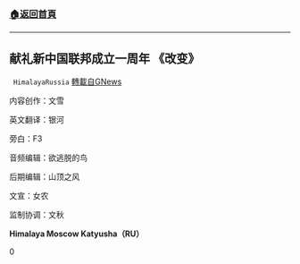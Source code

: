 ###  [:house:返回首頁](https://github.com/ourhimalayas/txt)
---

## 献礼新中国联邦成立一周年 《改变》
` HimalayaRussia` [轉載自GNews](https://gnews.org/zh-hans/1286850/)

内容创作：文雪

英文翻译：银河

旁白：F3

音频编辑：欲逃脱的鸟

后期编辑：山顶之风

文宣：女农

监制协调：文秋

**Himalaya Moscow Katyusha（RU）**

0

